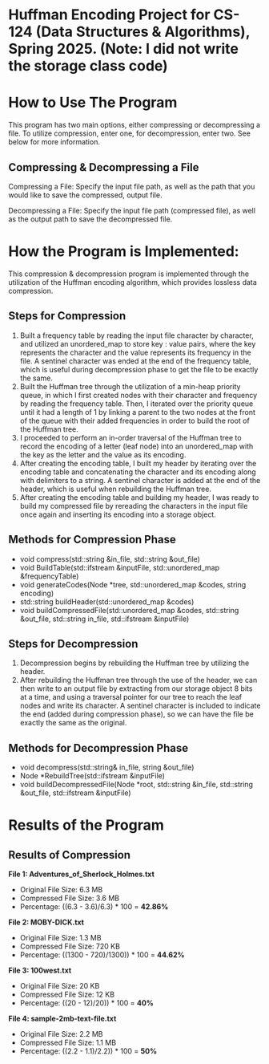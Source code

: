 # Huffman Encoding Project for CS-124 (Data Structures & Algorithms), Spring 2025. (Note: I did not write the storage class code) 
<h1> How to Use The Program </h1>
This program has two main options, either compressing or decompressing a file. To utilize compression, enter one, for decompression, enter two. See below for more information. 
<h2> Compressing & Decompressing a File </h2>
Compressing a File: Specify the input file path, as well as the path that you would like to save the compressed, output file. 

Decompressing a File: Specify the input file path (compressed file), as well as the output path to save the decompressed file. 

<h1> How the Program is Implemented: </h1>

This compression & decompression program is implemented through the utilization of the Huffman encoding algorithm, which provides lossless data compression.

<h2> Steps for Compression </h2>

1) Built a frequency table by reading the input file character by character, and utilized an unordered_map to store key : value pairs, where the key represents the character and the value represents its frequency in the file. A sentinel character was ended at the end of the frequency table, which is useful during decompression phase to get the file to be exactly the same. 
2) Built the Huffman tree through the utilization of a min-heap priority queue, in which I first created nodes with their character and frequency by reading the frequency table. Then, I iterated over the priority queue until it had a length of 1 by linking a parent to the two nodes at the front of the queue with their added frequencies in order to build the root of the Huffman tree.
3) I proceeded to perform an in-order traversal of the Huffman tree to record the encoding of a letter (leaf node) into an unordered_map with the key as the letter and the value as its encoding.
4) After creating the encoding table, I built my header by iterating over the encoding table and concatenating the character and its encoding along with delimiters to a string. A sentinel character is added at the end of the header, which is useful when rebuilding the Huffman tree. 
5) After creating the encoding table and building my header, I was ready to build my compressed file by rereading the characters in the input file once again and inserting its encoding into a storage object.

<h2> Methods for Compression Phase </h2>

<ul> 
  <li> void compress(std::string &in_file, std::string &out_file) </li>
  <li> void BuildTable(std::ifstream &inputFile, std::unordered_map<char, int> &frequencyTable) </li>
  <li> void generateCodes(Node *tree, std::unordered_map<char, std::string> &codes, string encoding) </li>
  <li> std::string buildHeader(std::unordered_map<char, std::string> &codes) </li>
  <li> void buildCompressedFile(std::unordered_map<char, std::string> &codes, std::string &out_file, std::string in_file, std::ifstream &inputFile) </li>
</ul>

<h2> Steps for Decompression </h2>

<ol> 
  <li> Decompression begins by rebuilding the Huffman tree by utilizing the header. </li>
  <li> After rebuilding the Huffman tree through the use of the header, we can then write to an output file by extracting from our storage object 8 bits at a time, and     using a traversal pointer for our tree to reach the leaf nodes and write its character. A sentinel character is included to indicate the end (added during compression    phase), so we can have the file be exactly the same as the original. </li>
</ol>

<h2> Methods for Decompression Phase </h2>

<ul> 
  <li> void decompress(std::string& in_file, string &out_file) </li>
  <li> Node *RebuildTree(std::ifstream &inputFile) </li>
  <li> void buildDecompressedFile(Node *root, std::string &in_file, std::string &out_file, std::ifstream &inputFile) </li>
</ul>

<h1> Results of the Program </h1>
<h2> Results of Compression </h2>

<b> File 1: Adventures_of_Sherlock_Holmes.txt </b> 
<ul> 
  <li> Original File Size: 6.3 MB </li>
  <li> Compressed File Size: 3.6 MB </li>
  <li> Percentage: ((6.3 - 3.6)/6.3) * 100 = <b> 42.86% </b> </li>
</ul>

<b> File 2: MOBY-DICK.txt </b> 
<ul> 
  <li> Original File Size: 1.3 MB </li>
  <li> Compressed File Size: 720 KB </li>
  <li> Percentage: ((1300 - 720)/1300)) * 100 = <b> 44.62% </b> </li>
</ul>

<b> File 3: 100west.txt </b> 
<ul> 
  <li> Original File Size: 20 KB </li>
  <li> Compressed File Size: 12 KB </li>
  <li> Percentage: ((20 - 12)/20)) * 100 = <b> 40% </b> </li>
</ul>

<b> File 4: sample-2mb-text-file.txt </b> 
<ul> 
  <li> Original File Size: 2.2 MB </li>
  <li> Compressed File Size: 1.1 MB </li>
  <li> Percentage: ((2.2 - 1.1)/2.2)) * 100 = <b> 50% </b> </li>
</ul>
